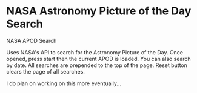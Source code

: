 # NASA Astronomy Picture of the Day Search
NASA APOD Search

Uses NASA's API to search for the Astronomy Picture of the Day. Once opened, press start then the current APOD is loaded. You can also search by date. All searches are prepended to the top of the page. Reset button clears the page of all searches. 

I do plan on working on this more eventually...
